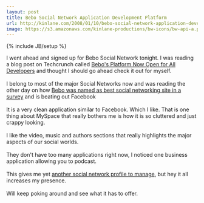 ```yaml
---
layout: post
title: Bebo Social Network Application Development Platform
url: http://kinlane.com/2008/01/10/bebo-social-network-application-development-platform/
image: https://s3.amazonaws.com/kinlane-productions/bw-icons/bw-api-a.png
---
```

{% include JB/setup %}
<p>
     I went ahead and signed up for Bebo Social Network tonight. I was reading a blog post on Techcrunch called <a href="http://www.techcrunch.com/2008/01/10/bebos-platform-now-open-for-all-developers/">Bebo's Platform Now Open for All Developers</a> and thought I should go ahead check it out for myself.
     <br />
     <br />
     I belong to most of the major Social Networks now and was reading the other day on how <a href="http://www.guardian.co.uk/technology/2008/jan/04/socialnetworking.bebo">Bebo was named as best social networking site in a survey</a> and is beating out Facebook
     <br />
     <br />
     It is a very clean application similar to Facebook. Which I like. That is one thing about MySpace that really bothers me is how it is so cluttered and just crappy looking.
     <br />
     <br />
     I like the video, music and authors sections that really highlights the major aspects of our social worlds.
     <br />
     <br />
     They don't have too many applications right now, I noticed one business application allowing you to podcast.
     <br />
     <br />
     This gives me yet <a href="http://www.socialmediasquad.com">another social network profile to manage</a>, but hey it all increases my presence.
     <br />
     <br />
     Will keep poking around and see what it has to offer.
</p>